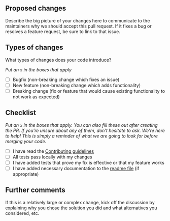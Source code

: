 ## Proposed changes

Describe the big picture of your changes here to communicate to the maintainers why we should accept this pull request. If it fixes a bug or resolves a feature request, be sure to link to that issue.

## Types of changes

What types of changes does your code introduce?

*Put an `x` in the boxes that apply*

- [ ] Bugfix (non-breaking change which fixes an issue)
- [ ] New feature (non-breaking change which adds functionality)
- [ ] Breaking change (fix or feature that would cause existing functionality to not work as expected)

## Checklist

*Put an `x` in the boxes that apply. You can also fill these out after creating the PR. If you're unsure about any of them, don't hesitate to ask. We're here to help! This is simply a reminder of what we are going to look for before merging your code.*

- [ ] I have read the [Contributing guidelines](./contributing.md)
- [ ] All tests pass locally with my changes
- [ ] I have added tests that prove my fix is effective or that my feature works
- [ ] I have added necessary documentation to the [readme file](./readme.md) (if appropriate)

## Further comments

If this is a relatively large or complex change, kick off the discussion by explaining why you chose the solution you did and what alternatives you considered, etc.
